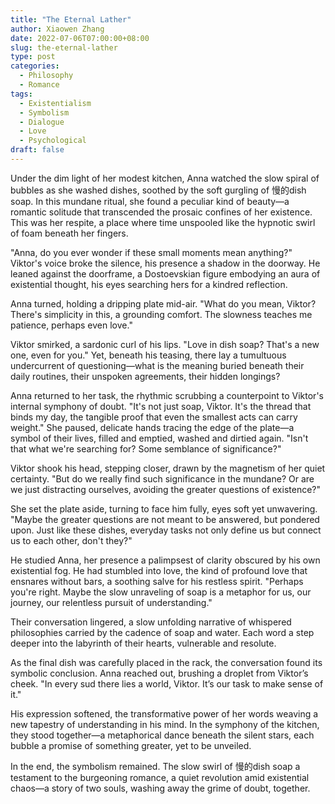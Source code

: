 ```yaml
---
title: "The Eternal Lather"
author: Xiaowen Zhang
date: 2022-07-06T07:00:00+08:00
slug: the-eternal-lather
type: post
categories:
  - Philosophy
  - Romance
tags:
  - Existentialism
  - Symbolism
  - Dialogue
  - Love
  - Psychological
draft: false
---
```


Under the dim light of her modest kitchen, Anna watched the slow spiral of bubbles as she washed dishes, soothed by the soft gurgling of 慢的dish soap. In this mundane ritual, she found a peculiar kind of beauty—a romantic solitude that transcended the prosaic confines of her existence. This was her respite, a place where time unspooled like the hypnotic swirl of foam beneath her fingers.

"Anna, do you ever wonder if these small moments mean anything?" Viktor's voice broke the silence, his presence a shadow in the doorway. He leaned against the doorframe, a Dostoevskian figure embodying an aura of existential thought, his eyes searching hers for a kindred reflection.

Anna turned, holding a dripping plate mid-air. "What do you mean, Viktor? There's simplicity in this, a grounding comfort. The slowness teaches me patience, perhaps even love."

Viktor smirked, a sardonic curl of his lips. "Love in dish soap? That's a new one, even for you." Yet, beneath his teasing, there lay a tumultuous undercurrent of questioning—what is the meaning buried beneath their daily routines, their unspoken agreements, their hidden longings?

Anna returned to her task, the rhythmic scrubbing a counterpoint to Viktor's internal symphony of doubt. "It's not just soap, Viktor. It's the thread that binds my day, the tangible proof that even the smallest acts can carry weight." She paused, delicate hands tracing the edge of the plate—a symbol of their lives, filled and emptied, washed and dirtied again. "Isn't that what we're searching for? Some semblance of significance?"

Viktor shook his head, stepping closer, drawn by the magnetism of her quiet certainty. "But do we really find such significance in the mundane? Or are we just distracting ourselves, avoiding the greater questions of existence?"

She set the plate aside, turning to face him fully, eyes soft yet unwavering. "Maybe the greater questions are not meant to be answered, but pondered upon. Just like these dishes, everyday tasks not only define us but connect us to each other, don't they?"

He studied Anna, her presence a palimpsest of clarity obscured by his own existential fog. He had stumbled into love, the kind of profound love that ensnares without bars, a soothing salve for his restless spirit. "Perhaps you're right. Maybe the slow unraveling of soap is a metaphor for us, our journey, our relentless pursuit of understanding."

Their conversation lingered, a slow unfolding narrative of whispered philosophies carried by the cadence of soap and water. Each word a step deeper into the labyrinth of their hearts, vulnerable and resolute.

As the final dish was carefully placed in the rack, the conversation found its symbolic conclusion. Anna reached out, brushing a droplet from Viktor’s cheek. "In every sud there lies a world, Viktor. It’s our task to make sense of it."

His expression softened, the transformative power of her words weaving a new tapestry of understanding in his mind. In the symphony of the kitchen, they stood together—a metaphorical dance beneath the silent stars, each bubble a promise of something greater, yet to be unveiled.

In the end, the symbolism remained. The slow swirl of 慢的dish soap a testament to the burgeoning romance, a quiet revolution amid existential chaos—a story of two souls, washing away the grime of doubt, together. 